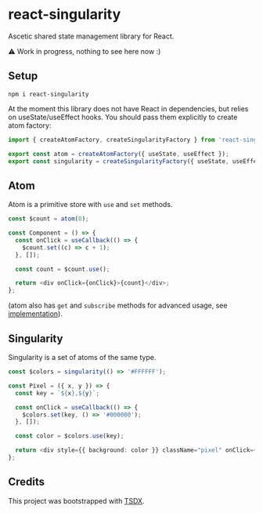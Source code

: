 # react-singularity

Ascetic shared state management library for React.

⚠ Work in progress, nothing to see here now :)

## Setup

```
npm i react-singularity
```

At the moment this library does not have React in dependencies, but relies on useState/useEffect hooks. You should pass them explicitly to create atom factory:

```typescript
import { createAtomFactory, createSingularityFactory } from 'react-singularity';

export const atom = createAtomFactory({ useState, useEffect });
export const singularity = createSingularityFactory({ useState, useEffect });
```

## Atom

Atom is a primitive store with `use` and `set` methods.

```typescript
const $count = atom(0);

const Component = () => {
  const onClick = useCallback(() => {
    $count.set((c) => c + 1);
  }, []);

  const count = $count.use();

  return <div onClick={onClick}>{count}</div>;
};
```

(atom also has `get` and `subscribe` methods for advanced usage, see [implementation](./src/atom.ts)).

## Singularity

Singularity is a set of atoms of the same type.

```typescript
const $colors = singularity(() => '#FFFFFF');

const Pixel = ({ x, y }) => {
  const key = `${x},${y}`;

  const onClick = useCallback(() => {
    $colors.set(key, () => '#000000');
  }, []);

  const color = $colors.use(key);

  return <div style={{ background: color }} className="pixel" onClick={onClick} />;
};
```

## Credits

This project was bootstrapped with [TSDX](https://github.com/jaredpalmer/tsdx).
